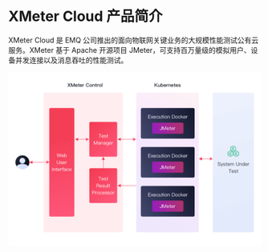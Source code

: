 # XMeter Cloud 产品简介

XMeter Cloud 是 EMQ 公司推出的面向物联网关键业务的大规模性能测试公有云服务。XMeter 基于 Apache 开源项目 JMeter，可支持百万量级的模拟用户、设备并发连接以及消息吞吐的性能测试。

![architecture](./assets/architecture.png)